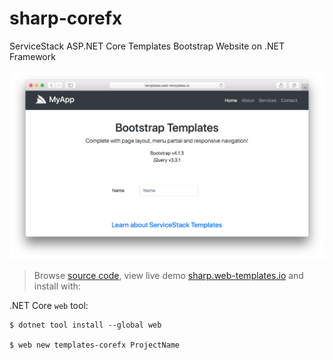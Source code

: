 # sharp-corefx

ServiceStack ASP.NET Core Templates Bootstrap Website on .NET Framework

[![](https://raw.githubusercontent.com/ServiceStack/Assets/master/csharp-templates/templates.png)](http://templates.web-templates.io/)

> Browse [source code](https://github.com/NetFrameworkCoreTemplates/sharp-corefx), view live demo [sharp.web-templates.io](http://sharp.web-templates.io) and install with:

.NET Core `web` tool:

    $ dotnet tool install --global web

    $ web new templates-corefx ProjectName